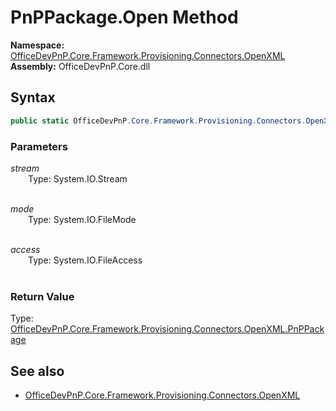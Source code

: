 # PnPPackage.Open Method  
**Namespace:** [OfficeDevPnP.Core.Framework.Provisioning.Connectors.OpenXML](OfficeDevPnP.Core.Framework.Provisioning.Connectors.OpenXML.md)  
**Assembly:** OfficeDevPnP.Core.dll  
## Syntax
```C#
public static OfficeDevPnP.Core.Framework.Provisioning.Connectors.OpenXML.PnPPackage Open(Stream stream, FileMode mode, FileAccess access)
```
### Parameters
*stream*  
&emsp;&emsp;Type: System.IO.Stream  
&emsp;&emsp;  
  
*mode*  
&emsp;&emsp;Type: System.IO.FileMode  
&emsp;&emsp;  
  
*access*  
&emsp;&emsp;Type: System.IO.FileAccess  
&emsp;&emsp;  
  
### Return Value
Type: [OfficeDevPnP.Core.Framework.Provisioning.Connectors.OpenXML.PnPPackage](OfficeDevPnP.Core.Framework.Provisioning.Connectors.OpenXML.PnPPackage.md)  

## See also
- [OfficeDevPnP.Core.Framework.Provisioning.Connectors.OpenXML](OfficeDevPnP.Core.Framework.Provisioning.Connectors.OpenXML.md)
